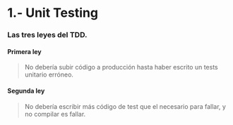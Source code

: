 # 1.- Unit Testing

### Las tres leyes del TDD.

#### Primera ley

> No debería subir código a producción hasta haber escrito un tests unitario erróneo.

#### Segunda ley

> No debería escribir más código de test que el necesario para fallar, y no compilar es fallar.

